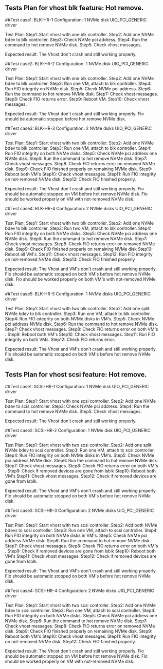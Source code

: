 ## Tests Plan for vhost blk feature: Hot remove.

##Test case1:   BLK-HR-1
Configuration: 	1 NVMe disk
		UIO_PCI_GENERIC driver 

Test Plan:
	Step1: Start vhost with one blk controller.
	Step2: Add one NVMe bdev to blk controller.
	Step3: Check NVMe pci address.
	Step4: Run the command to hot remove NVMe disk.
	Step5: Check vhost messages. 

Expected result:
The Vhost don't crash and still working properly.


##Test case2:   BLK-HR-2
Configuration: 	1 NVMe disk
		UIO_PCI_GENERIC driver 

Test Plan:
	Step1: 	Start vhost with one blk controller.
	Step2: 	Add one NVMe bdev to blk controller.
	Step3: 	Run one VM, attach to blk controller.
	Step4: 	Run FIO integrity on NVMe disk.
	Step5: 	Check NVMe pci address.
	Step6: 	Run the command to hot remove NVMe disk.
	Step7: 	Check vhost messages. 
	Step8: 	Check FIO returns error. 
	Step9: 	Reboot VM.
	Step10: Check vhost messages. 

Expected result:
The Vhost don't crash and still working properly.
Fio should be automatic stopped before hot remove NVMe disk.

##Test case3:   BLK-HR-3
Configuration: 	2 NVMe disks
		UIO_PCI_GENERIC driver 

Test Plan:
	Step1: 	Start vhost with two blk controller.
	Step2: 	Add one NVMe bdev to blk controller.
	Step3: 	Run one VM, attach to blk controller.
	Step4: 	Run FIO integrity on both NVMe disks.
	Step5: 	Check NVMe pci address one NVMe disk.
	Step6: 	Run the command to hot remove NVMe disk.
	Step7: 	Check vhost messages. 
	Step8: 	Check FIO returns error on removed NVMe disk. 
	Step9:	Check FIO finished properly on remaining NVMe disk.
	Step9: 	Reboot both VM's
	Step10: Check vhost messages. 
	Step11: Run FIO integrity on not-removed NVMe disk.
	Step12: Check FIO finished properly.

Expected result:
The Vhost don't crash and still working properly.
Fio should be automatic stopped on VM before hot remove NVMe disk.
Fio should be worked properly on VM with not-removed NVMe disk.


##Test case4:   BLK-HR-4
Configuration: 	2 NVMe disks
		UIO_PCI_GENERIC driver 

Test Plan:
	Step1: 	Start vhost with two blk controller.
	Step2: 	Add one NVMe bdev to blk controller.
	Step3: 	Run two VM, attach to blk controller.
	Step4: 	Run FIO integrity on both NVMe disks.
	Step5: 	Check NVMe pci address one NVMe disk.
	Step6: 	Run the command to hot remove NVMe disk.
	Step7: 	Check vhost messages. 
	Step8: 	Check FIO returns error on removed NVMe disk. 
	Step9:	Check FIO finished properly on remaining NVMe disk
	Step10: Reboot all VM's.
	Step11: Check vhost messages. 
	Step12: Run FIO integrity on not-removed NVMe disk.
	Step13: Check FIO finished properly

Expected result:
The Vhost and VM's don't crash and still working properly.
Fio should be automatic stopped on both VM's before hot remove NVMe disk.
Fio should be worked properly on both VM's with not-removed NVMe disk.

##Test case5:   BLK-HR-5
Configuration: 	1 NVMe disks
		UIO_PCI_GENERIC driver 

Test Plan:
	Step1: 	Start vhost with two blk controller.
	Step2: 	Add one split NVMe bdev to blk controller.
	Step3: 	Run one VM, attach to blk controller.
	Step4: 	Run FIO integrity on both NVMe disks in VM's.
	Step5: 	Check NVMe pci address NVMe disk.
	Step6: 	Run the command to hot remove NVMe disk.
	Step7: 	Check vhost messages. 
	Step8: 	Check FIO returns error on both VM's . 
	Step9: 	Reboot both VM's
	Step10: Check vhost messages. 
	Step11: Run FIO integrity on both VMs.
	Step12: Check FIO returns error.

Expected result:
The Vhost and VM's don't crash and still working properly.
Fio should be automatic stopped on both VM's before hot remove NVMe disk.



## Tests Plan for vhost scsi feature: Hot remove.

##Test case1: 	SCSI-HR-1
Configuration: 	1 NVMe disk
		UIO_PCI_GENERIC driver 

Test Plan:
	Step1: Start vhost with one scsi controller.
	Step2: Add one NVMe bdev to scis controller.
	Step3: Check NVMe pci address.
	Step4: Run the command to hot remove NVMe disk.
	Step5: Check vhost messages. 

Expected result:
The Vhost don't crash and still working properly.


##Test case2:   SCSI-HR-2
Configuration: 	1 NVMe disk
		UIO_PCI_GENERIC driver 

Test Plan:
	Step1: 	Start vhost with two scsi controller.
	Step2: 	Add one split NVMe bdev to scsi controller.
	Step3: 	Run one VM, attach to scsi controller.
	Step4: 	Run FIO integrity on both NVMe disks in VM's.
	Step5: 	Check NVMe pci address NVMe disk.
	Step6: 	Run the command to hot remove NVMe disk.
	Step7: 	Check vhost messages. 
	Step8: 	Check FIO returns error on both VM's . 
	Step9: 	Check if removed devices are gone from lsblk
	Step10: Reboot both VM's
	Step11: Check vhost messages. 
	Step12: Check if removed devices are gone from lsblk.
	

Expected result:
The Vhost and VM's don't crash and still working properly.
Fio should be automatic stopped on both VM's before hot remove NVMe disk.

##Test case3:   SCSI-HR-3
Configuration: 	2 NVMe disks
		UIO_PCI_GENERIC driver 

Test Plan:
	Step1: 	Start vhost with two scsi controller.
	Step2: 	Add both NVMe bdevs to scsi controller.
	Step3: 	Run one VM, attach to scsi controller.
	Step4: 	Run FIO integrity on both NVMe disks in VM's.
	Step5: 	Check NVMe pci address NVMe disk.
	Step6: 	Run the command to hot remove NVMe disk.
	Step7: 	Check vhost messages. 
	Step8: 	Check FIO returns error on both VM's . 
	Step9: 	Check if removed devices are gone from lsblk
	Step10: Reboot both VM's
	Step11: Check vhost messages. 
	Step12: Check if removed devices are gone from lsblk.
	

Expected result:
The Vhost and VM's don't crash and still working properly.
Fio should be automatic stopped on both VM's before hot remove NVMe disk.


##Test case4:   SCSI-HR-4
Configuration: 	2 NVMe disks
		UIO_PCI_GENERIC driver 

Test Plan:
	Step1: 	Start vhost with two scsi controller.
	Step2: 	Add one NVMe bdev to scsi controller.
	Step3: 	Run one VM, attach to scsi controller.
	Step4: 	Run FIO integrity on both NVMe disks.
	Step5: 	Check NVMe pci address one NVMe disk.
	Step6: 	Run the command to hot remove NVMe disk.
	Step7: 	Check vhost messages. 
	Step8: 	Check FIO returns error on removed NVMe disk. 
	Step9:	Check FIO finished properly on remaining NVMe disk.
	Step9: 	Reboot both VM's
	Step10: Check vhost messages. 
	Step11: Run FIO integrity on not-removed NVMe disk.
	Step12: Check FIO finished properly.

Expected result:
The Vhost don't crash and still working properly.
Fio should be automatic stopped on VM before hot remove NVMe disk.
Fio should be worked properly on VM with not-removed NVMe disk.

